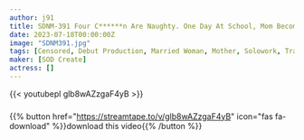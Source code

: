 ```yaml
---
author: j91
title: SDNM-391 Four C******n Are Naughty. One Day At School, Mom Becomes A Woman. Emi Kataoka 36 Years Old AV Debut
date: 2023-07-18T00:00:00Z
image: "SDNM391.jpg"
tags: [Censored, Debut Production, Married Woman, Mother, Solowork, Travel]
maker: [SOD Create]
actress: []
---
```



{{< youtubepl glb8wAZzgaF4yB >}}
###

{{% button href="https://streamtape.to/v/glb8wAZzgaF4yB" icon="fas fa-download" %}}download this video{{% /button %}}
